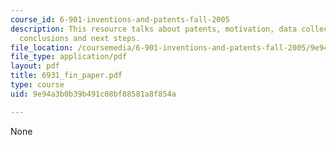 ```yaml
---
course_id: 6-901-inventions-and-patents-fall-2005
description: This resource talks about patents, motivation, data collection and analysis,
  conclusions and next steps.
file_location: /coursemedia/6-901-inventions-and-patents-fall-2005/9e94a3b0b39b491c08bf88581a8f854a_6931_fin_paper.pdf
file_type: application/pdf
layout: pdf
title: 6931_fin_paper.pdf
type: course
uid: 9e94a3b0b39b491c08bf88581a8f854a

---
```

None